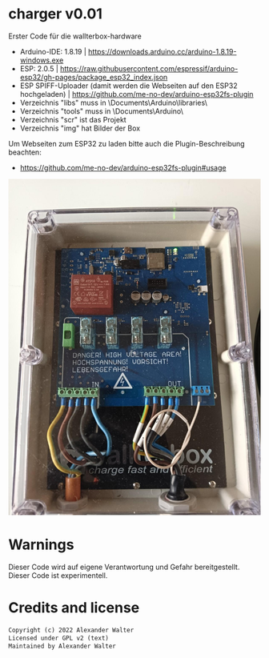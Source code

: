 # charger v0.01
Erster Code für die wallterbox-hardware

* Arduino-IDE: 1.8.19 | https://downloads.arduino.cc/arduino-1.8.19-windows.exe
* ESP: 2.0.5 | https://raw.githubusercontent.com/espressif/arduino-esp32/gh-pages/package_esp32_index.json
* ESP SPIFF-Uploader (damit werden die Webseiten auf den ESP32 hochgeladen) | https://github.com/me-no-dev/arduino-esp32fs-plugin
* Verzeichnis "libs" muss in \Documents\Arduino\libraries\ 
* Verzeichnis "tools" muss in \Documents\Arduino\
* Verzeichnis "scr" ist das Projekt
* Verzeichnis "img" hat Bilder der Box

Um Webseiten zum ESP32 zu laden bitte auch die Plugin-Beschreibung beachten:
* https://github.com/me-no-dev/arduino-esp32fs-plugin#usage

![charger pic](https://github.com/wallterbox/charger/blob/main/img/charger_pcb.jpg?raw=true)


# Warnings
Dieser Code wird auf eigene Verantwortung und Gefahr bereitgestellt. Dieser Code ist experimentell.

# Credits and license

    Copyright (c) 2022 Alexander Walter
    Licensed under GPL v2 (text)
    Maintained by Alexander Walter 
